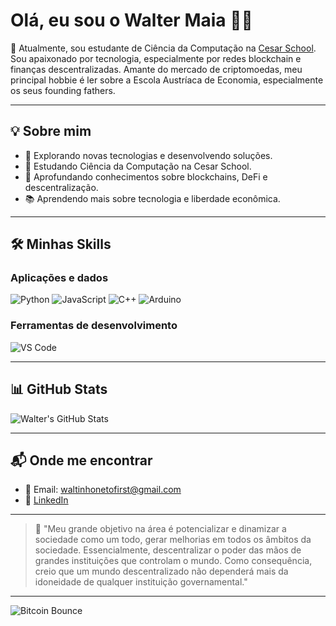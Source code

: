 # Olá, eu sou o Walter Maia 👋🏻

📌 Atualmente, sou estudante de Ciência da Computação na [Cesar School](https://www.cesar.school/). Sou apaixonado por tecnologia, especialmente por redes blockchain e finanças descentralizadas. Amante do mercado de criptomoedas, meu principal hobbie é ler sobre a Escola Austríaca de Economia, especialmente os seus founding fathers.

---

## 💡 Sobre mim

* 🚀 Explorando novas tecnologias e desenvolvendo soluções.
* 📖 Estudando Ciência da Computação na Cesar School.
* 🧠 Aprofundando conhecimentos sobre blockchains, DeFi e descentralização.
* 📚 Aprendendo mais sobre tecnologia e liberdade econômica.

---

## 🛠️ Minhas Skills

### Aplicações e dados

![Python](https://img.shields.io/badge/-Python-05122A?style=flat\&logo=python)
![JavaScript](https://img.shields.io/badge/-JavaScript-05122A?style=flat\&logo=javascript)
![C++](https://img.shields.io/badge/-C++-05122A?style=flat\&logo=c%2B%2B)
![Arduino](https://img.shields.io/badge/-Arduino-05122A?style=flat\&logo=arduino)

### Ferramentas de desenvolvimento

![VS Code](https://img.shields.io/badge/-Visual%20Studio%20Code-05122A?style=flat\&logo=visual-studio-code)

---

## 📊 GitHub Stats

![Walter's GitHub Stats](https://github-readme-stats.vercel.app/api?username=waltermaia\&show_icons=true\&theme=radical)

---

## 📬 Onde me encontrar

* 📧 Email: [waltinhonetofirst@gmail.com](mailto:waltinhonetofirst@gmail.com)
* 💼 [LinkedIn](https://www.linkedin.com/in/walter-maia-1287a1238/)

---

> 🦾 "Meu grande objetivo na área é potencializar e dinamizar a sociedade como um todo, gerar melhorias em todos os âmbitos da sociedade. Essencialmente, descentralizar o poder das mãos de grandes instituições que controlam o mundo. Como consequência, creio que um mundo descentralizado não dependerá mais da idoneidade de qualquer instituição governamental."

---

![Bitcoin Bounce](https://media3.giphy.com/media/v1.Y2lkPTc5MGI3NjExdGFteTFma3d0MXU4ZGNtbHkxZW5rYnkxdWhmam84OHI5cHl4ZHhhaSZlcD12MV9pbnRlcm5hbF9naWZfYnlfaWQmY3Q9Zw/trN9ht5RlE3Dcwavg2/giphy.gif)
